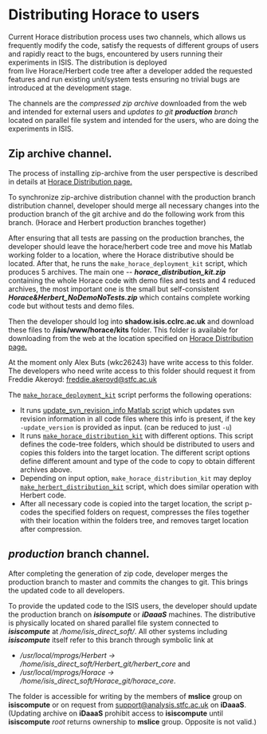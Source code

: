 # Distributing Horace to users

Current Horace distribution process uses two channels, which allows us frequently modify the code,
satisfy the requests of different groups of users and rapidly react to the bugs, encountered by users
running their experiments in ISIS. The distribution is deployed  
from live Horace/Herbert code tree after a developer added the requested features and 
run existing unit/system tests ensuring no trivial bugs are 
introduced at the development stage.

The channels are the *compressed zip archive* downloaded from the web and intended for external users
and *updates to git **production** branch* located on parallel file system and intended for the users,
who are doing the experiments in ISIS.


## Zip archive channel.

The process of installing zip-archive from the user perspective is described in details at 
[Horace Distribution page.](http://horace.isis.rl.ac.uk/Download_and_setup)

To synchronize zip-archive distribution channel with the production branch distribution channel, 
developer should merge all necessary changes into the production branch of the git archive
and do the following work from this branch. (Horace and Herbert production branches together)

After ensuring that all tests are passing on the production branches, the developer should leave 
the horace/herbert code tree and move his Matlab working folder to a location, where the Horace 
distributive should be located. After that, he runs the `make_horace_deployment_kit` script, 
which produces 5 archives. The main one -- ***horace_distribution_kit.zip*** containing the whole Horace
code with demo files and tests and 4 reduced archives, the most important one is the 
small but self-consistent ***Horace&Herbert_NoDemoNoTests.zip*** which contains 
complete working code but without tests and demo files. 

Then the developer should log into **shadow.isis.cclrc.ac.uk** and download these files to 
**/isis/www/horace/kits** folder. This folder is available for downloading from the
web at the location specified on 
[Horace Distribution page.](http://horace.isis.rl.ac.uk/Download_and_setup)

At the moment only Alex Buts (wkc26243) have write access to this folder. The developers who
need write access to this folder should request it from 
Freddie Akeroyd: <freddie.akeroyd@stfc.ac.uk>

The [`make_horace_deployment_kit`](https://github.com/pace-neutrons/Horace/blob/master/admin/make_horace_deployment_kit.m)
script performs the following operations:

 - It runs [update_svn_revision_info Matlab script](https://github.com/pace-neutrons/Herbert/blob/master/admin/update_svn_revision_info.m) 
    which updates svn revision information in all code files 
    where this info is present, if the key `-update_version` is provided as input. 
   (can be reduced to just `-u`)
 - It runs [`make_horace_distribution_kit`](https://github.com/pace-neutrons/Horace/blob/master/admin/make_horace_distribution_kit.m)
   with different options. This script
   defines the code-tree folders, which should be distributed to users and copies this 
   folders into the target location. The different script options define different amount and type
   of the code to copy to obtain different archives above.
 - Depending on input option, `make_horace_distribution_kit` may deploy 
   [`make_herbert_distribution_kit`](https://github.com/pace-neutrons/Herbert/blob/master/admin/make_herbert_distribution_kit.m)
   script, which does similar operation with Herbert code. 
 - After all necessary code is copied into the target location, the script
   p-codes the specified folders on request, compresses 
   the files together with their location within the folders tree, 
   and removes target location after compression. 

## *production* branch channel.

After completing the generation of zip code, developer merges the production branch to master and
commits the changes to git.  This brings the updated code to all developers. 

To provide the updated code to the ISIS users, the developer should update the production branch on 
***isisompute*** or ***iDaaaS*** machines. The distributive is physically located on shared parallel file 
system connected to ***isiscompute*** at */home/isis_direct_soft/*. All other systems including 
***isiscompute*** itself refer to this branch through symbolic link at

 - */usr/local/mprogs/Herbert -> /home/isis_direct_soft/Herbert_git/herbert_core* 
and
 - */usr/local/mprogs/Horace -> /home/isis_direct_soft/Horace_git/horace_core*. 
 
 The folder is accessible for writing by the members of **mslice** group on **isiscompute**
 or on request from <support@analysis.stfc.ac.uk> on **iDaaaS**. 
 (Updating archive on **iDaaaS** 
 prohibit access to **isiscompute** until **isiscompute** *root* returns ownership to **mslice** group. 
 Opposite is not valid.)
